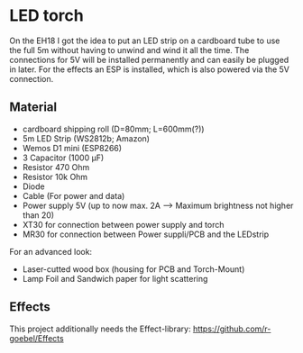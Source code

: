 # LED torch
On the EH18 I got the idea to put an LED strip on a cardboard tube to use the full 5m without having to unwind and wind it all the time. The connections for 5V will be installed permanently and can easily be plugged in later. For the effects an ESP is installed, which is also powered via the 5V connection. 

## Material
  * cardboard shipping roll (D=80mm; L=600mm(?))
  * 5m LED Strip (WS2812b; Amazon)
  * Wemos D1 mini (ESP8266)
  * 3 Capacitor (1000 µF)
  * Resistor 470 Ohm
  * Resistor 10k Ohm 
  * Diode
  * Cable (For power and data)
  * Power supply 5V (up to now max. 2A --> Maximum brightness not higher than 20)
  * XT30 for connection between power supply and torch
  * MR30 for connection between Power suppli/PCB and the LEDstrip
  
  For an advanced look:
  * Laser-cutted wood box (housing for PCB and Torch-Mount)
  * Lamp Foil and Sandwich paper for light scattering

## Effects
This project additionally needs the Effect-library: https://github.com/r-goebel/Effects



